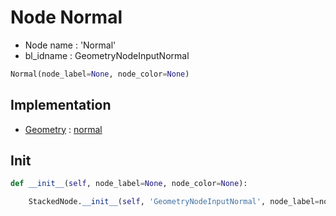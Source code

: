 # Node Normal

- Node name : 'Normal'
- bl_idname : GeometryNodeInputNormal


``` python
Normal(node_label=None, node_color=None)
```
## Implementation

- [Geometry](/docs/GeoNodes/Geometry.md) : [normal](/docs/GeoNodes/Geometry.md#normal)

## Init

``` python
def __init__(self, node_label=None, node_color=None):

    StackedNode.__init__(self, 'GeometryNodeInputNormal', node_label=node_label, node_color=node_color)
```
